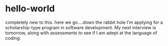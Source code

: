 # hello-world
completely new to this.   here we go....down the rabbit hole
I'm applying for a scholarship-type program in software development.   My next interview is tomorrow, along with assessments to see if I am adept at the language of coding.  
